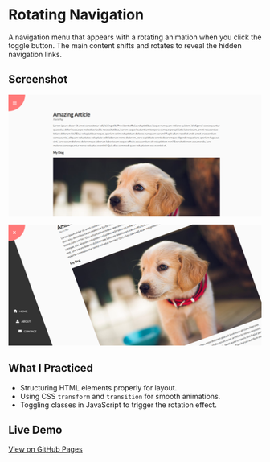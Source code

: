 # Rotating Navigation

A navigation menu that appears with a rotating animation when you click the toggle button. The main content shifts and rotates to reveal the hidden navigation links.

## Screenshot
![Rotating Navigation Screenshot](screenshot.png)

![Rotating Navigation Screenshot](screenshot2.png)

## What I Practiced
- Structuring HTML elements properly for layout.
- Using CSS `transform` and `transition` for smooth animations.
- Toggling classes in JavaScript to trigger the rotation effect.

## Live Demo
[View on GitHub Pages](https://augusta08.github.io/50-projects-50-days/03-rotating-navigation)
